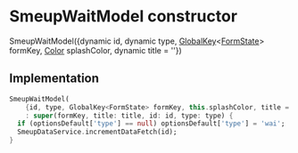 


# SmeupWaitModel constructor







SmeupWaitModel({dynamic id, dynamic type, [GlobalKey](https://api.flutter.dev/flutter/widgets/GlobalKey-class.html)&lt;[FormState](https://api.flutter.dev/flutter/widgets/FormState-class.html)> formKey, [Color](https://api.flutter.dev/flutter/dart-ui/Color-class.html) splashColor, dynamic title = ''})





## Implementation

```dart
SmeupWaitModel(
    {id, type, GlobalKey<FormState> formKey, this.splashColor, title = ''})
    : super(formKey, title: title, id: id, type: type) {
  if (optionsDefault['type'] == null) optionsDefault['type'] = 'wai';
  SmeupDataService.incrementDataFetch(id);
}
```







